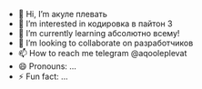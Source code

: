 - 👋 Hi, I’m акуле плевать
- 👀 I’m interested in кодировка в пайтон 3
- 🌱 I’m currently learning абсолютно всему!
- 💞️ I’m looking to collaborate on разработчиков
- 📫 How to reach me telegram @aqooleplevat 
- 😄 Pronouns: ...
- ⚡ Fun fact: ...

<!---
Aqooleplevat/Aqooleplevat is a ✨ special ✨ repository because its `README.md` (this file) appears on your GitHub profile.
You can click the Preview link to take a look at your changes.
--->
